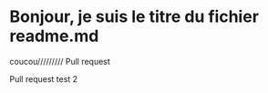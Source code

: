 # Bonjour, je suis le titre du fichier readme.md

coucou/////////
Pull request

Pull request test 2
